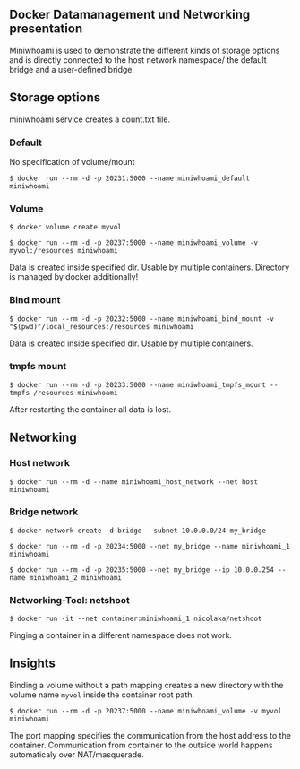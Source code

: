 ## Docker Datamanagement und Networking presentation

Miniwhoami is used to demonstrate the different kinds of storage options
and is directly connected to the host network namespace/ the default bridge and a user-defined bridge.

## Storage options

miniwhoami service creates a count.txt file.

### Default

No specification of volume/mount

`$ docker run --rm -d -p 20231:5000 --name miniwhoami_default miniwhoami`

### Volume

`$ docker volume create myvol`

`$ docker run --rm -d -p 20237:5000 --name miniwhoami_volume -v myvol:/resources miniwhoami`

Data is created inside specified dir.
Usable by multiple containers.
Directory is managed by docker additionally!


### Bind mount

`$ docker run --rm -d -p 20232:5000 --name miniwhoami_bind_mount -v "$(pwd)"/local_resources:/resources miniwhoami`

Data is created inside specified dir.
Usable by multiple containers.

### tmpfs mount

`$ docker run --rm -d -p 20233:5000 --name miniwhoami_tmpfs_mount --tmpfs /resources miniwhoami`

After restarting the container all data is lost.



## Networking


### Host network

`$ docker run --rm -d --name miniwhoami_host_network --net host miniwhoami`

### Bridge network

`$ docker network create -d bridge --subnet 10.0.0.0/24 my_bridge`

`$ docker run --rm -d -p 20234:5000 --net my_bridge --name miniwhoami_1 miniwhoami`

`$ docker run --rm -d -p 20235:5000 --net my_bridge --ip 10.0.0.254 --name miniwhoami_2 miniwhoami`



### Networking-Tool: netshoot

`$ docker run -it --net container:miniwhoami_1 nicolaka/netshoot`

Pinging a container in a different namespace does not work.


## Insights

Binding a volume without a path mapping creates a new directory with the volume name `myvol` inside the container root path.

`$ docker run --rm -d -p 20237:5000 --name miniwhoami_volume -v myvol miniwhoami`

The port mapping specifies the communication from the host address to the container.
Communication from container to the outside world happens automaticaly over NAT/masquerade.